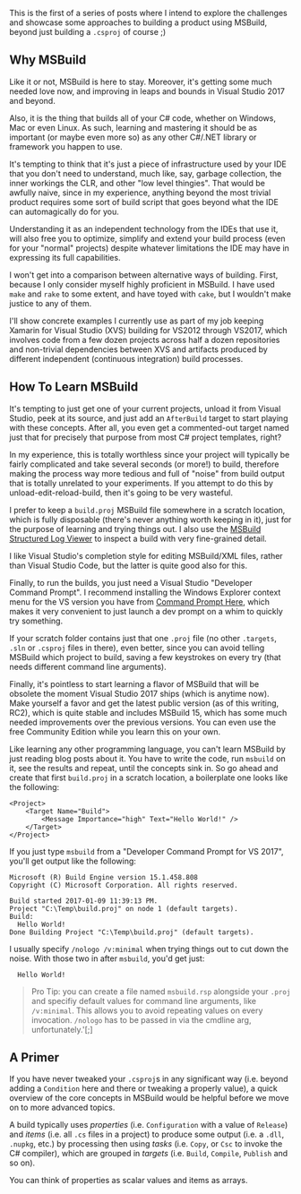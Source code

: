 This is the first of a series of posts where I intend to explore the challenges and showcase 
some approaches to building a product using MSBuild, beyond just building a `.csproj` of course ;)


## Why MSBuild 

Like it or not, MSBuild is here to stay. Moreover, it's getting some much needed love now, 
and improving in leaps and bounds in Visual Studio 2017 and beyond. 

Also, it is the thing that builds all of your C# code, whether on Windows, Mac or even Linux. 
As such, learning and mastering it should be as important (or maybe even more so) as any other 
C#/.NET library or framework you happen to use.

It's tempting to think that it's just a piece of infrastructure used by your IDE that you 
don't need to understand, much like, say, garbage collection, the inner workings the CLR, 
and other "low level thingies". That would be awfully naive, since in my experience, anything 
beyond the most trivial product requires some sort of build script that goes beyond what the 
IDE can automagically do for you.

Understanding it as an independent technology from the IDEs that use it, will also free you 
to optimize, simplify and extend your build process (even for your "normal" projects) despite 
whatever limitations the IDE may have in expressing its full capabilities.

I  won't get into a comparison between alternative ways of building. First, because I only 
consider myself highly proficient in MSBuild. I have used `make` and `rake` to some extent, 
and have toyed with `cake`, but I wouldn't make justice to any of them.

I'll show concrete examples I currently use as part of my job keeping Xamarin for Visual 
Studio (XVS) building for VS2012 through VS2017, which involves code from a few dozen projects 
across half a dozen repositories and non-trivial dependencies between XVS and artifacts 
produced by different independent (continuous integration) build processes.

## How To Learn MSBuild

It's tempting to just get one of your current projects, unload it from Visual Studio, peek 
at its source, and just add an `AfterBuild` target to start playing with these concepts. 
After all, you even get a commented-out target named just that for precisely that purpose 
from most C# project templates, right?

In my experience, this is totally worthless since your project will typically be fairly 
complicated and take several seconds (or more!) to build, therefore making the process 
way more tedious and full of "noise" from build output that is totally unrelated to your 
experiments. If you attempt to do this by unload-edit-reload-build, then it's going to be 
very wasteful. 

I prefer to keep a `build.proj` MSBuild file somewhere in a scratch location, which is 
fully disposable (there's never anything worth keeping in it), just for the purpose of 
learning and trying things out. I also use the [MSBuild Structured Log Viewer](...) to 
inspect a build with very fine-grained detail.

I like Visual Studio's completion style for editing MSBuild/XML files, rather than Visual 
Studio Code, but the latter is quite good also for this. 

Finally, to run the builds, you just need a Visual Studio "Developer Command Prompt". 
I recommend installing the Windows Explorer context menu for the VS version you have 
from [Command Prompt Here](https://github.com/kzu/CommandPromptHere), which makes it 
very convenient to just launch a dev prompt on a whim to quickly try something. 

If your scratch folder contains just that one `.proj` file (no other `.targets`, `.sln` 
or `.csproj` files in there), even better, since you can avoid telling MSBuild which 
project to build, saving a few keystrokes on every try (that needs different command 
line arguments).

Finally, it's pointless to start learning a flavor of MSBuild that will be obsolete the 
moment Visual Studio 2017 ships (which is anytime now). Make yourself a favor and get 
the latest public version (as of this writing, RC2), which is quite stable and includes 
MSBuild 15, which has some much needed improvements over the previous versions. You can 
even use the free Community Edition while you learn this on your own.

Like learning any other programming language, you can't learn MSBuild by just reading 
blog posts about it. You have to write the code, run `msbuild` on it, see the results 
and repeat, until the concepts sink in. So go ahead and create that first `build.proj` 
in a scratch location, a boilerplate one looks like the following:

```
<Project>
	<Target Name="Build">
		<Message Importance="high" Text="Hello World!" />
	</Target>
</Project>
```

If you just type `msbuild` from a "Developer Command Prompt for VS 2017", you'll get 
output like the following:

```
Microsoft (R) Build Engine version 15.1.458.808
Copyright (C) Microsoft Corporation. All rights reserved.

Build started 2017-01-09 11:39:13 PM.
Project "C:\Temp\build.proj" on node 1 (default targets).
Build:
  Hello World!
Done Building Project "C:\Temp\build.proj" (default targets).
```

I usually specify `/nologo /v:minimal` when trying things out to cut down the noise. 
With those two in after `msbuild`, you'd get just:

```
  Hello World!
```

> Pro Tip: you can create a file named `msbuild.rsp` alongside your `.proj` and specifiy 
> default values for command line arguments, like `/v:minimal`. This allows you to avoid 
> repeating values on every invocation. `/nologo` has to be passed in via the cmdline arg, 
> unfortunately.'[;]

## A Primer

If you have never tweaked your `.csproj`s in any significant way (i.e. beyond adding 
a `Condition` here and there or tweaking a properly value), a quick overview of the 
core concepts in MSBuild would be helpful before we move on to more advanced topics.

A build typically uses *properties* (i.e. `Configuration` with a value of `Release`) 
and *items* (i.e. all `.cs` files in a project) to produce some output (i.e. a `.dll`, 
`.nupkg`, etc.) by processing then using *tasks* (i.e. `Copy`, or `Csc` to invoke the 
C# compiler), which are grouped in *targets* (i.e. `Build`, `Compile`, `Publish` and so 
on).

You can think of properties as scalar values and items as arrays. 